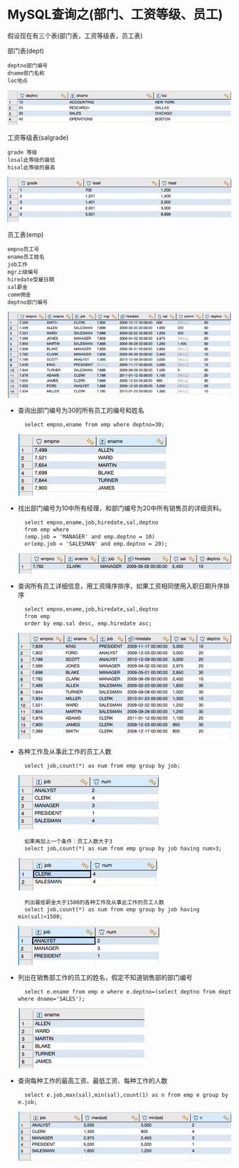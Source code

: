 # MySQL查询之(部门、工资等级、员工)

假设现在有三个表(部门表，工资等级表，员工表)

部门表(dept)

	deptno部门编号
	dname部门名称
	loc地点

![dept](./pic/部门表.png)

工资等级表(salgrade)

	grade 等级
	losal此等级的最低
	hisal此等级的最高

![salgrade](./pic/工资等级表.png)

员工表(emp)

	empno员工号
	ename员工姓名
	job工作
	mgr上级编号
	hiredate受雇日期
	sal薪金
	comm佣金
	deptno部门编号

![emp](./pic/员工表.png)

- 查询出部门编号为30的所有员工的编号和姓名

		select empno,ename from emp where deptno=30;
	
	![结果](./pic/01.png)
	
	
- 找出部门编号为10中所有经理，和部门编号为20中所有销售员的详细资料。

		select empno,ename,job,hiredate,sal,deptno 
		from emp where 
		(emp.job = 'MANAGER' and emp.deptno = 10) 
		or(emp.job = 'SALESMAN' and emp.deptno = 20);
	
	![结果](./pic/02.png)
	
- 查询所有员工详细信息，用工资降序排序，如果工资相同使用入职日期升序排序
	
		select empno,ename,job,hiredate,sal,deptno
		from emp
		order by emp.sal desc, emp.hiredate asc;
		
	![结果](./pic/03.png)
	
- 各种工作及从事此工作的员工人数
	
		select job,count(*) as num from emp group by job;
		
	![结果](./pic/04.png)
	
		如果再加上一个条件：员工人数大于3
		select job,count(*) as num from emp group by job having num>3;
	
	![结果](./pic/05.png)
	
		列出最低薪金大于1500的各种工作及从事此工作的员工人数
		select job,count(*) as num from emp group by job having min(sal)>1500;
	
	![结果](./pic/06.png)
	
- 列出在销售部工作的员工的姓名，假定不知道销售部的部门编号
	
		select e.ename from emp e where e.deptno=(select deptno from dept where dname='SALES');

	![结果](./pic/07.png)
	
- 查询每种工作的最高工资、最低工资、每种工作的人数
		
		select e.job,max(sal),min(sal),count(1) as n from emp e group by e.job;
	
	![结果](./pic/08.png)

	
	
	
	
	
	
	
	
	
	
	
	
	
	
	
	
	
	
	
